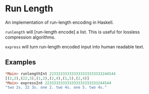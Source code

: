 # Run Length

An implementation of run-length encoding in Haskell.

`runlength` will [run-length encode] a list. This is useful for lossless compression algorithms.

`express` will turn run-length encoded input into human readable text.

## Examples

```haskell
*Main> runlengthInt 223333333333333333333333244544
[(2,2),(22,3),(1,2),(2,4),(1,5),(2,4)]
*Main> expressInt 223333333333333333333333244544
"two 2s. 22 3s. one 2. two 4s. one 5. two 4s."
```
